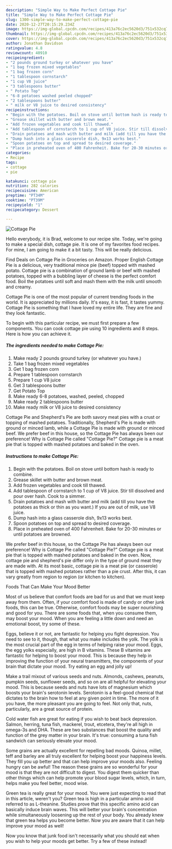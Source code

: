 ```yaml
---
description: "Simple Way to Make Perfect Cottage Pie"
title: "Simple Way to Make Perfect Cottage Pie"
slug: 1300-simple-way-to-make-perfect-cottage-pie
date: 2020-12-27T20:15:29.234Z
image: https://img-global.cpcdn.com/recipes/413a76c2ec5620d3/751x532cq70/cottage-pie-recipe-main-photo.jpg
thumbnail: https://img-global.cpcdn.com/recipes/413a76c2ec5620d3/751x532cq70/cottage-pie-recipe-main-photo.jpg
cover: https://img-global.cpcdn.com/recipes/413a76c2ec5620d3/751x532cq70/cottage-pie-recipe-main-photo.jpg
author: Jonathan Davidson
ratingvalue: 4.8
reviewcount: 40910
recipeingredient:
- "2 pounds ground turkey or whatever you have"
- "1 bag frozen mixed vegetables"
- "1 bag frozen corn"
- "1 tablespoon cornstarch"
- "1 cup V8 juice"
- "3 tablespoons butter"
- " Potato Top"
- "6-8 potatoes washed peeled chopped"
- "2 tablespoons butter"
- " milk or V8 juice to desired consistency"
recipeinstructions:
- "Begin with the potatoes. Boil on stove until bottom hash is ready to combine."
- "Grease skillet with butter and brown meat."
- "Add frozen vegetables and cook till thawed."
- "Add tablespoon of cornstarch to 1 cup of V8 juice. Stir till dissolved and pour over hash. Cook to a simmer."
- "Drain potatoes and mash with butter and milk (add till you have the potatoes as thick or thin as you want.) If you are out of milk, use V8 juice."
- "Dump hash into a glass casserole dish, 9x13 works best."
- "Spoon potatoes on top and spread to desired coverage."
- "Place in preheated oven of 400 Fahrenheit. Bake for 20-30 minutes or until potatoes are browned."
categories:
- Recipe
tags:
- cottage
- pie

katakunci: cottage pie 
nutrition: 282 calories
recipecuisine: American
preptime: "PT34M"
cooktime: "PT39M"
recipeyield: "1"
recipecategory: Dessert

---
```



![Cottage Pie](https://img-global.cpcdn.com/recipes/413a76c2ec5620d3/751x532cq70/cottage-pie-recipe-main-photo.jpg)

Hello everybody, it is Brad, welcome to our recipe site. Today, we're going to make a special dish, cottage pie. It is one of my favorites food recipes. For mine, I am going to make it a bit tasty. This will be really delicious.

Find Deals on Cottage Pie in Groceries on Amazon. Proper English Cottage Pie is a delicious, very traditional mince pie (beef) topped with mashed potato. Cottage pie is a combination of ground lamb or beef with mashed potatoes, topped with a bubbling layer of cheese is the perfect comfort food. Boil the potatoes until soft and mash them with the milk until smooth and creamy.

Cottage Pie is one of the most popular of current trending foods in the world. It is appreciated by millions daily. It's easy, it is fast, it tastes yummy. Cottage Pie is something that I have loved my entire life. They are fine and they look fantastic.


To begin with this particular recipe, we must first prepare a few components. You can cook cottage pie using 10 ingredients and 8 steps. Here is how you can achieve it.

<!--inarticleads1-->

##### The ingredients needed to make Cottage Pie:

1. Make ready 2 pounds ground turkey (or whatever you have.)
1. Take 1 bag frozen mixed vegetables
1. Get 1 bag frozen corn
1. Prepare 1 tablespoon cornstarch
1. Prepare 1 cup V8 juice
1. Get 3 tablespoons butter
1. Get  Potato Top
1. Make ready 6-8 potatoes, washed, peeled, chopped
1. Make ready 2 tablespoons butter
1. Make ready  milk or V8 juice to desired consistency


Cottage Pie and Shepherd&#39;s Pie are both savory meat pies with a crust or topping of mashed potatoes. Traditionally, Shepherd&#39;s Pie is made with ground or minced lamb, while a Cottage Pie is made with ground or minced beef. We prefer beef in this house, so the Cottage Pie has always been our preference! Why is Cottage Pie called &#34;Cottage Pie?&#34; Cottage pie is a meat pie that is topped with mashed potatoes and baked in the oven. 

<!--inarticleads2-->

##### Instructions to make Cottage Pie:

1. Begin with the potatoes. Boil on stove until bottom hash is ready to combine.
1. Grease skillet with butter and brown meat.
1. Add frozen vegetables and cook till thawed.
1. Add tablespoon of cornstarch to 1 cup of V8 juice. Stir till dissolved and pour over hash. Cook to a simmer.
1. Drain potatoes and mash with butter and milk (add till you have the potatoes as thick or thin as you want.) If you are out of milk, use V8 juice.
1. Dump hash into a glass casserole dish, 9x13 works best.
1. Spoon potatoes on top and spread to desired coverage.
1. Place in preheated oven of 400 Fahrenheit. Bake for 20-30 minutes or until potatoes are browned.


We prefer beef in this house, so the Cottage Pie has always been our preference! Why is Cottage Pie called &#34;Cottage Pie?&#34; Cottage pie is a meat pie that is topped with mashed potatoes and baked in the oven. Now, cottage pie and shepherd&#39;s pie differ only in the type of ground meat they are made with. At its most basic, cottage pie is a meat pie (or casserole) that is topped with mashed potatoes rather than a pie crust. After this, it can vary greatly from region to region (or kitchen to kitchen). 

Foods That Can Make Your Mood Better


Most of us believe that comfort foods are bad for us and that we must keep away from them. Often, if your comfort food is made of candy or other junk foods, this can be true. Otherwise, comfort foods may be super nourishing and good for you. There are some foods that, when you consume them, may boost your mood. When you are feeling a little down and need an emotional boost, try some of these.

Eggs, believe it or not, are fantastic for helping you fight depression. You need to see to it, though, that what you make includes the yolk. The yolk is the most crucial part of the egg in terms of helping raise your mood. Eggs, the egg yolks especially, are high in B vitamins. These B vitamins are fantastic for helping to boost your mood. This is because they help in improving the function of your neural transmitters, the components of your brain that dictate your mood. Try eating an egg and jolly up!

Make a trail mixout of various seeds and nuts. Almonds, cashews, peanuts, pumpkin seeds, sunflower seeds, and so on are all helpful for elevating your mood. This is because seeds and nuts have lots of magnesium which boosts your brain's serotonin levels. Serotonin is a feel-good chemical that dictates to the brain how to feel at any given point in time. The more of it you have, the more pleasant you are going to feel. Not only that, nuts, particularly, are a great source of protein.

Cold water fish are great for eating if you wish to beat back depression. Salmon, herring, tuna fish, mackerel, trout, etcetera, they're all high in omega-3s and DHA. These are two substances that boost the quality and function of the grey matter in your brain. It's true: consuming a tuna fish sandwich can seriously elevate your mood. 

Some grains are actually excellent for repelling bad moods. Quinoa, millet, teff and barley are all truly excellent for helping boost your happiness levels. They fill you up better and that can help improve your moods also. Feeling hungry can be awful! The reason these grains are so wonderful for your mood is that they are not difficult to digest. You digest them quicker than other things which can help promote your blood sugar levels, which, in turn, helps make you feel better, mood wise.

Green tea is really great for your mood. You were just expecting to read that in this article, weren't you? Green tea is high in a particular amino acid referred to as L-theanine. Studies prove that this specific amino acid can basically induce brain waves. This will better your brain's concentration while simultaneously loosening up the rest of your body. You already knew that green tea helps you become better. Now you are aware that it can help improve your mood as well!

Now you know that junk food isn't necessarily what you should eat when you wish to help your moods get better. Try a few of these instead!


